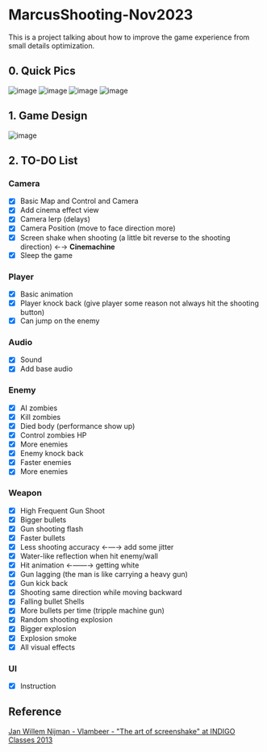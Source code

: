 # MarcusShooting-Nov2023

This is a project talking about how to improve the game experience from small details optimization.

## 0. Quick Pics
![image](https://github.com/yuantianle/MarcusShooting-ING-Nov2023/assets/61530469/8ec8a863-d0f7-4b3d-907e-06ceafe72ebc)
![image](https://github.com/yuantianle/MarcusShooting-ING-Nov2023/assets/61530469/75693d61-a257-4793-908e-de3f0706bb73)
![image](https://github.com/yuantianle/MarcusShooting-ING-Nov2023/assets/61530469/b2e74a8a-e557-4319-99e6-6ed66a2693ef)
![image](https://github.com/yuantianle/MarcusShooting-ING-Nov2023/assets/61530469/59b81fb9-c03e-4a0f-b9f5-8319274d9c6d)

## 1. Game Design
![image](https://github.com/yuantianle/SimpleShootingGame-ING-Nov2023/assets/61530469/309d7f62-902f-4035-9f7e-91d6a0e25ed0)

## 2. TO-DO List
### Camera
- [x]  Basic Map and Control and Camera
- [x]  Add cinema effect view
- [x]  Camera lerp (delays)
- [x]  Camera Position (move to face direction more)
- [x]  Screen shake when shooting (a little bit reverse to the shooting direction)  ←→ **Cinemachine**
- [x]  Sleep the game

### Player
- [x]  Basic animation
- [x]  Player knock back (give player some reason not always hit the shooting button)
- [x]  Can jump on the enemy

### Audio
- [x]  Sound
- [x]  Add base audio

### Enemy
- [x]  AI zombies
- [x]  Kill zombies
- [x]  Died body (performance show up)
- [x]  Control zombies HP
- [x]  More enemies
- [x]  Enemy knock back
- [x]  Faster enemies
- [x]  More enemies

### Weapon
- [x]  High Frequent Gun Shoot
- [x]  Bigger bullets
- [x]  Gun shooting flash
- [x]  Faster bullets
- [x]  Less shooting accuracy  ←—→ add some jitter
- [x]  Water-like reflection when hit enemy/wall
- [x]  Hit animation ←——→ getting white
- [x]  Gun lagging (the man is like carrying a heavy gun)
- [x]  Gun kick back
- [x]  Shooting same direction while moving backward
- [x]  Falling bullet Shells
- [x]  More bullets per time (tripple machine gun)
- [x]  Random shooting explosion
- [x]  Bigger explosion
- [x]  Explosion smoke
- [x]  All visual effects

### UI
- [x]  Instruction


## Reference
[Jan Willem Nijman - Vlambeer - "The art of screenshake" at INDIGO Classes 2013](https://www.youtube.com/watch?v=AJdEqssNZ-U)
